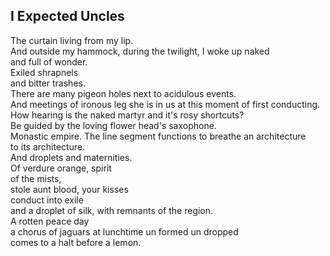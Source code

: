 I Expected Uncles
-----------------
The curtain living from my lip.  
And outside my hammock, during the twilight, I woke up naked  
and full of wonder.  
Exiled shrapnels  
and bitter trashes.  
There are many pigeon holes next to acidulous events.  
And meetings of ironous leg she is in us at this moment of first conducting.  
How hearing is the naked martyr and it's rosy shortcuts?  
Be guided by the loving flower head's saxophone.  
Monastic empire. The line segment functions to breathe an architecture  
to its architecture.  
And droplets and maternities.  
Of verdure orange, spirit  
of the mists,  
stole aunt blood, your kisses  
conduct into exile  
and a droplet of silk, with remnants of the region.  
A rotten peace day  
a chorus of jaguars at lunchtime un formed un dropped  
comes to a halt before a lemon.  
